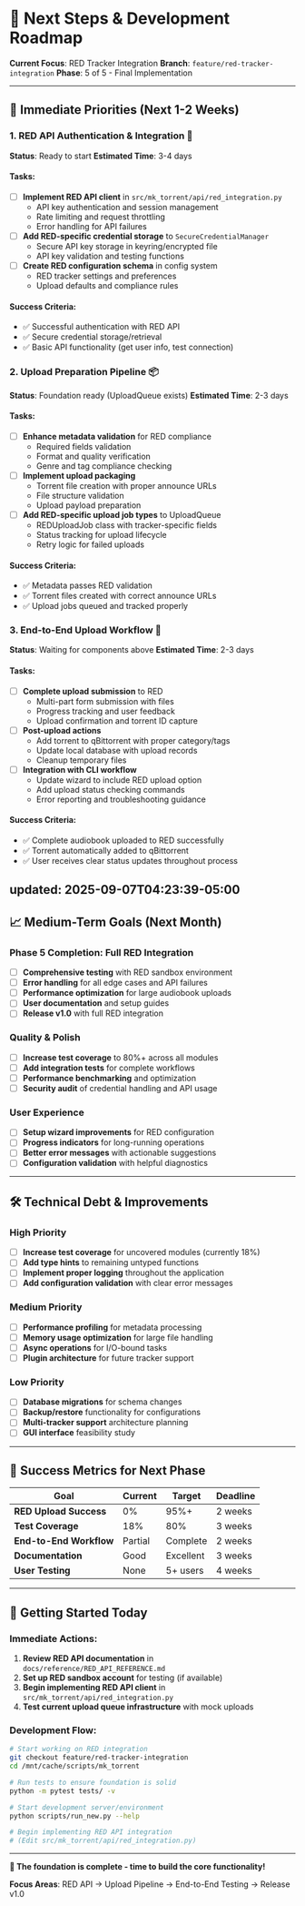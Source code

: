# 🚀 Next Steps & Development Roadmap

**Current Focus**: RED Tracker Integration
**Branch**: `feature/red-tracker-integration`
**Phase**: 5 of 5 - Final Implementation

---

## 🎯 **Immediate Priorities (Next 1-2 Weeks)**

### 1. **RED API Authentication & Integration** 🔐

**Status**: Ready to start
**Estimated Time**: 3-4 days

#### **Tasks:**

- [ ] **Implement RED API client** in `src/mk_torrent/api/red_integration.py`
  - API key authentication and session management
  - Rate limiting and request throttling
  - Error handling for API failures
- [ ] **Add RED-specific credential storage** to `SecureCredentialManager`
  - Secure API key storage in keyring/encrypted file
  - API key validation and testing functions
- [ ] **Create RED configuration schema** in config system
  - RED tracker settings and preferences
  - Upload defaults and compliance rules

#### **Success Criteria:**

- ✅ Successful authentication with RED API
- ✅ Secure credential storage/retrieval
- ✅ Basic API functionality (get user info, test connection)

### 2. **Upload Preparation Pipeline** 📦

**Status**: Foundation ready (UploadQueue exists)
**Estimated Time**: 2-3 days

#### **Tasks:**

- [ ] **Enhance metadata validation** for RED compliance
  - Required fields validation
  - Format and quality verification
  - Genre and tag compliance checking
- [ ] **Implement upload packaging**
  - Torrent file creation with proper announce URLs
  - File structure validation
  - Upload payload preparation
- [ ] **Add RED-specific upload job types** to UploadQueue
  - REDUploadJob class with tracker-specific fields
  - Status tracking for upload lifecycle
  - Retry logic for failed uploads

#### **Success Criteria:**

- ✅ Metadata passes RED validation
- ✅ Torrent files created with correct announce URLs
- ✅ Upload jobs queued and tracked properly

### 3. **End-to-End Upload Workflow** 🔄

**Status**: Waiting for components above
**Estimated Time**: 2-3 days

#### **Tasks:**

- [ ] **Complete upload submission** to RED
  - Multi-part form submission with files
  - Progress tracking and user feedback
  - Upload confirmation and torrent ID capture
- [ ] **Post-upload actions**
  - Add torrent to qBittorrent with proper category/tags
  - Update local database with upload records
  - Cleanup temporary files
- [ ] **Integration with CLI workflow**
  - Update wizard to include RED upload option
  - Add upload status checking commands
  - Error reporting and troubleshooting guidance

#### **Success Criteria:**

- ✅ Complete audiobook uploaded to RED successfully
- ✅ Torrent automatically added to qBittorrent
- ✅ User receives clear status updates throughout process

updated: 2025-09-07T04:23:39-05:00
---

## 📈 **Medium-Term Goals (Next Month)**

### **Phase 5 Completion: Full RED Integration**

- [ ] **Comprehensive testing** with RED sandbox environment
- [ ] **Error handling** for all edge cases and API failures
- [ ] **Performance optimization** for large audiobook uploads
- [ ] **User documentation** and setup guides
- [ ] **Release v1.0** with full RED integration

### **Quality & Polish**

- [ ] **Increase test coverage** to 80%+ across all modules
- [ ] **Add integration tests** for complete workflows
- [ ] **Performance benchmarking** and optimization
- [ ] **Security audit** of credential handling and API usage

### **User Experience**

- [ ] **Setup wizard improvements** for RED configuration
- [ ] **Progress indicators** for long-running operations
- [ ] **Better error messages** with actionable suggestions
- [ ] **Configuration validation** with helpful diagnostics

---

## 🛠️ **Technical Debt & Improvements**

### **High Priority**

- [ ] **Increase test coverage** for uncovered modules (currently 18%)
- [ ] **Add type hints** to remaining untyped functions
- [ ] **Implement proper logging** throughout the application
- [ ] **Add configuration validation** with clear error messages

### **Medium Priority**

- [ ] **Performance profiling** for metadata processing
- [ ] **Memory usage optimization** for large file handling
- [ ] **Async operations** for I/O-bound tasks
- [ ] **Plugin architecture** for future tracker support

### **Low Priority**

- [ ] **Database migrations** for schema changes
- [ ] **Backup/restore** functionality for configurations
- [ ] **Multi-tracker support** architecture planning
- [ ] **GUI interface** feasibility study

---

## 🎯 **Success Metrics for Next Phase**

| Goal | Current | Target | Deadline |
|------|---------|---------|----------|
| **RED Upload Success** | 0% | 95%+ | 2 weeks |
| **Test Coverage** | 18% | 80% | 3 weeks |
| **End-to-End Workflow** | Partial | Complete | 2 weeks |
| **Documentation** | Good | Excellent | 3 weeks |
| **User Testing** | None | 5+ users | 4 weeks |

---

## 🚀 **Getting Started Today**

### **Immediate Actions:**

1. **Review RED API documentation** in `docs/reference/RED_API_REFERENCE.md`
2. **Set up RED sandbox account** for testing (if available)
3. **Begin implementing RED API client** in `src/mk_torrent/api/red_integration.py`
4. **Test current upload queue infrastructure** with mock uploads

### **Development Flow:**

```bash
# Start working on RED integration
git checkout feature/red-tracker-integration
cd /mnt/cache/scripts/mk_torrent

# Run tests to ensure foundation is solid
python -m pytest tests/ -v

# Start development server/environment
python scripts/run_new.py --help

# Begin implementing RED API integration
# (Edit src/mk_torrent/api/red_integration.py)
```

---

**🎉 The foundation is complete - time to build the core functionality!**

**Focus Areas**: RED API → Upload Pipeline → End-to-End Testing → Release v1.0

